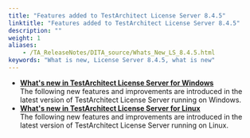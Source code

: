 ```yaml
--- 
title: "Features added to TestArchitect License Server 8.4.5"
linktitle: "Features added to TestArchitect License Server 8.4.5"
description: ""
weight: 1
aliases: 
    - /TA_ReleaseNotes/DITA_source/Whats_New_LS_8.4.5.html
keywords: "What is new, License Server 8.4.5, what is new"
---
```


-   **[What's new in TestArchitect License Server for Windows](/TA_ReleaseNotes/DITA_source/Whats_New_LS_Windows_8.4.5.html)**  
The following new features and improvements are introduced in the latest version of TestArchitect License Server running on Windows.
-   **[What's new in TestArchitect License Server for Linux](/TA_ReleaseNotes/DITA_source/Whats_New_LS_Linux_8.4.5.html)**  
The following new features and improvements are introduced in the latest version of TestArchitect License Server running on Linux.




